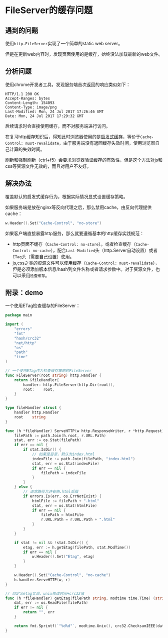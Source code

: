 # FileServer的缓存问题

## 遇到的问题

使用`http.FileServer`实现了一个简单的static web server。

但是在更新web内容时，发现页面使用的是缓存，始终没法加载最新的web文件。

## 分析问题

使用chrome开发者工具，发现服务端首次返回的响应类似如下：

```
HTTP/1.1 200 OK
Accept-Ranges: bytes
Content-Length: 154093
Content-Type: image/png
Last-Modified: Mon, 24 Jul 2017 17:26:46 GMT
Date: Mon, 24 Jul 2017 17:29:32 GMT
```

后续请求时会直接使用缓存，而不对服务端进行访问。

在复习http缓存知识后，得知此时浏览器使用的是[启发式缓存](https://developer.mozilla.org/en-US/docs/Web/HTTP/Caching#heuristic_caching)，等价于`Cache-Control: must-revalidate`，由于服务端没有返回缓存失效时间，使用浏览器自己计算的失效时间。

刷新和强制刷新（ctrl+f5）会要求浏览器验证缓存的有效性，但是这个方法对js和css等资源文件无效的，而且对用户不友好。

## 解决办法

覆盖默认的启发式缓存行为，根据实际情况显式设置缓存策略。

如果服务端是放在nginx等反向代理之后，那么禁用cache，由反向代理提供cache：

```go
w.Header().Set("Cache-Control", "no-store")
```

如果客户端直接暴露http服务，那么就要遵循基本的http缓存实践规范：

- http页面不缓存（`Cache-Control: no-store`）。或者检查缓存（`Cache-Control: no-cache`），配合`Last-Modified`头（http.Server自动设置）或者`ETag`头（需要自己设置）使用。
- js,css之类的资源文件可以使用缓存（`Cache-Control: must-revalidate`），但是必须添加版本信息/hash到文件名称或者请求参数中。对于资源文件，也可以采用`检查缓存`。

## 附录：demo

一个使用ETag检查缓存的FileServer：

```go
package main

import (
	"errors"
	"fmt"
	"hash/crc32"
	"net/http"
	"os"
	"path"
	"time"
)

// 一个使用ETag作为检查缓存策略的FileServer
func FileServer(root string) http.Handler {
	return &fileHandler{
		handler: http.FileServer(http.Dir(root)),
		root:    root,
	}
}

type fileHandler struct {
	handler http.Handler
	root    string
}

func (h *fileHandler) ServeHTTP(w http.ResponseWriter, r *http.Request) {
	filePath := path.Join(h.root, r.URL.Path)
	stat, err := os.Stat(filePath)
	if err == nil {
		if stat.IsDir() {
			// 如果是目录，默认为index.html
			indexFile := path.Join(filePath, "index.html")
			stat, err = os.Stat(indexFile)
			if err == nil {
				filePath = indexFile
			}
		}
	} else {
		// 请求路径允许省略.html后缀
		if errors.Is(err, os.ErrNotExist) {
			htmlFile := filePath + ".html"
			stat, err = os.Stat(htmlFile)
			if err == nil {
				filePath = htmlFile
				r.URL.Path = r.URL.Path + ".html"
			}
		}
	}

	if stat != nil && !stat.IsDir() {
		etag, err := h.getEtag(filePath, stat.ModTime())
		if err == nil {
			w.Header().Set("Etag", etag)
		}
	}

	w.Header().Set("Cache-Control", "no-cache")
	h.handler.ServeHTTP(w, r)
}

// 自定义etag实现，unix修改时间+crc32值
func (h *fileHandler) getEtag(filePath string, modtime time.Time) (string, error) {
	dat, err := os.ReadFile(filePath)
	if err != nil {
		return "", err
	}

	return fmt.Sprintf(`"%d%d"`, modtime.Unix(), crc32.ChecksumIEEE(dat)), nil
}
```
